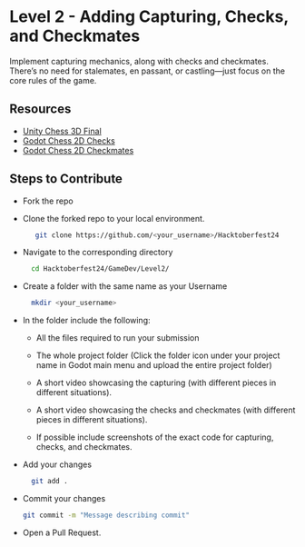 # Level 2 - Adding Capturing, Checks, and Checkmates
Implement capturing mechanics, along with checks and checkmates. There’s no need for stalemates, en passant, or castling—just focus on the core rules of the game.

## Resources
+ [Unity Chess 3D Final](https://www.youtube.com/watch?v=9-6EcY1qLug)
+ [Godot Chess 2D Checks](https://www.youtube.com/watch?v=t51j8xpn1O4&list=PLd_56bdSJ-tS4-q1gczTdKJhqMep3Ij_w&index=6)
+ [Godot Chess 2D Checkmates](https://www.youtube.com/watch?v=J3Cd3UV1Ccw&list=PLd_56bdSJ-tS4-q1gczTdKJhqMep3Ij_w&index=8)

## Steps to Contribute
+ Fork the repo
+ Clone the forked repo to your local environment.
  ```bash
     git clone https://github.com/<your_username>/Hacktoberfest24
  ```
+ Navigate to the corresponding directory
  ```bash
    cd Hacktoberfest24/GameDev/Level2/
  ```
+ Create a folder with the same name as your Username
  ```bash
    mkdir <your_username>
  ```
+ In the folder include the following:
  - All the files required to run your submission
    
  - The whole project folder (Click the folder icon under your project name in Godot main menu and upload the entire project folder)
  - A short video showcasing the capturing (with different pieces in different situations).
  - A short video showcasing the checks and checkmates (with different pieces in different situations).
  - If possible include screenshots of the exact code for capturing, checks, and checkmates.
    
+ Add your changes
  ```bash
    git add .
  ```
+ Commit your changes
  ```bash
  git commit -m "Message describing commit"
  ```
+ Open a Pull Request.
